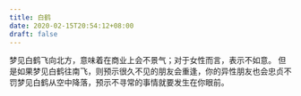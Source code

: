 ```yaml
---
title: 白鹤
date: 2020-02-15T20:54:12+08:00
draft: false
---
```


梦见白鹤飞向北方，意味着在商业上会不景气；对于女性而言，表示不如意。
但是如果梦见白鹤往南飞，则预示很久不见的朋友会重逢，你的异性朋友也会忠贞不罚梦见白鹤从空中降落，预示不寻常的事情就要发生在你眼前。
